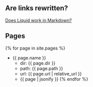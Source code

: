 ## Are links rewritten?

[Does Liquid work in Markdown?](liquid-in-markdown.md)

## Pages

{% for page in site.pages %}
* {{ page.name }}
    * dir: {{ page.dir }}
    * path: {{ page.path }}
    * url: {{ page.url | relative_url }}
    * {{ page | jsonify }}
{% endfor %}
